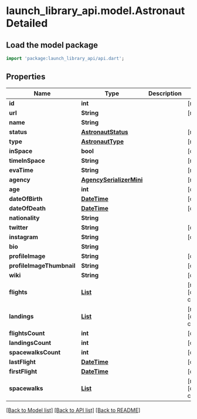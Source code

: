 # launch_library_api.model.AstronautDetailed

## Load the model package
```dart
import 'package:launch_library_api/api.dart';
```

## Properties
Name | Type | Description | Notes
------------ | ------------- | ------------- | -------------
**id** | **int** |  | [readonly] 
**url** | **String** |  | [readonly] 
**name** | **String** |  | 
**status** | [**AstronautStatus**](AstronautStatus.md) |  | [readonly] 
**type** | [**AstronautType**](AstronautType.md) |  | [readonly] 
**inSpace** | **bool** |  | [optional] 
**timeInSpace** | **String** |  | [readonly] 
**evaTime** | **String** |  | [readonly] 
**agency** | [**AgencySerializerMini**](AgencySerializerMini.md) |  | [readonly] 
**age** | **int** |  | [optional] 
**dateOfBirth** | [**DateTime**](DateTime.md) |  | [optional] 
**dateOfDeath** | [**DateTime**](DateTime.md) |  | [optional] 
**nationality** | **String** |  | 
**twitter** | **String** |  | [optional] 
**instagram** | **String** |  | [optional] 
**bio** | **String** |  | 
**profileImage** | **String** |  | [optional] 
**profileImageThumbnail** | **String** |  | [optional] 
**wiki** | **String** |  | [optional] 
**flights** | [**List<LaunchSerializerCommon>**](LaunchSerializerCommon.md) |  | [readonly] [default to const []]
**landings** | [**List<SpacecraftFlight>**](SpacecraftFlight.md) |  | [readonly] [default to const []]
**flightsCount** | **int** |  | [optional] 
**landingsCount** | **int** |  | [optional] 
**spacewalksCount** | **int** |  | [optional] 
**lastFlight** | [**DateTime**](DateTime.md) |  | [optional] 
**firstFlight** | [**DateTime**](DateTime.md) |  | [optional] 
**spacewalks** | [**List<SpacewalkNormal>**](SpacewalkNormal.md) |  | [readonly] [default to const []]

[[Back to Model list]](../README.md#documentation-for-models) [[Back to API list]](../README.md#documentation-for-api-endpoints) [[Back to README]](../README.md)


